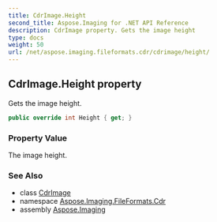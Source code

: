 ```yaml
---
title: CdrImage.Height
second_title: Aspose.Imaging for .NET API Reference
description: CdrImage property. Gets the image height
type: docs
weight: 50
url: /net/aspose.imaging.fileformats.cdr/cdrimage/height/
---
```

## CdrImage.Height property

Gets the image height.

```csharp
public override int Height { get; }
```

### Property Value

The image height.

### See Also

* class [CdrImage](../)
* namespace [Aspose.Imaging.FileFormats.Cdr](../../cdrimage/)
* assembly [Aspose.Imaging](../../../)


